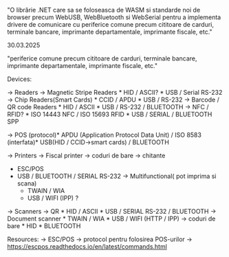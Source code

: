 "O librărie .NET care sa se foloseasca de WASM si standarde noi de browser precum WebUSB, WebBluetooth si WebSerial pentru a implementa drivere de comunicare cu periferice comune precum cititoare de carduri, terminale bancare,  imprimante departamentale, imprimante fiscale, etc."

30.03.2025

 "periferice comune precum cititoare de carduri, terminale bancare,  imprimante departamentale, imprimante fiscale, etc."

 
Devices: 

-> Readers
  -> Magnetic Stripe Readers
    * HID / ASCII?
    * USB / Serial RS-232
  -> Chip Readers(Smart Cards)
    * CCID / APDU
    * USB / RS-232
  -> Barcode / QR code Readers
    * HID / ASCII
    * USB / RS-232 / BLUETOOTH
  -> NFC / RFID?
    * ISO 14443 NFC / ISO 15693 RFID
    * USB / SERIAL / BLUETOOTH SPP
  
-> POS
   (protocol)* APDU (Application Protocol Data Unit) / ISO 8583
   (interfata)* USB(HID / CCID->smart cards) / BLUETOOTH

-> Printers
  -> Fiscal printer
      -> coduri de bare
      -> chitante
  * ESC/POS
  * USB / BLUETOOTH / SERIAL RS-232
  -> Multifunctional( pot imprima si scana)
     * TWAIN / WIA
     * USB / WIFI (IPP) ?
  
-> Scanners
  -> QR
    * HID / ASCII
    *  USB / SERIAL RS-232 / BLUETOOTH
  -> Document scanner
    * TWAIN / WIA
    * USB / WIFI (HTTP / IPP)
  -> coduri de bare
    * HID
    * BLUETOOTH

  Resources: 
  -> ESC/POS -> protocol pentru folosirea POS-urilor -> https://escpos.readthedocs.io/en/latest/commands.html 
